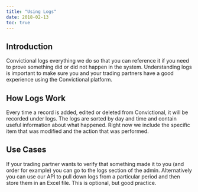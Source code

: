 ```yaml
---
title: "Using Logs"
date: 2018-02-13
toc: true
---
```

## Introduction
Convictional logs everything we do so that you can reference it if you need to prove something did or did not happen in the system. Understanding logs is important to make sure you and your trading partners have a good experience using the Convictional platform.

## How Logs Work
Every time a record is added, edited or deleted from Convictional, it will be recorded under logs. The logs are sorted by day and time and contain useful information about what happened. Right now we include the specific item that was modified and the action that was performed. 

## Use Cases
If your trading partner wants to verify that something made it to you (and order for example) you can go to the logs section of the admin. Alternatively you can use our API to pull down logs from a particular period and then store them in an Excel file. This is optional, but good practice.